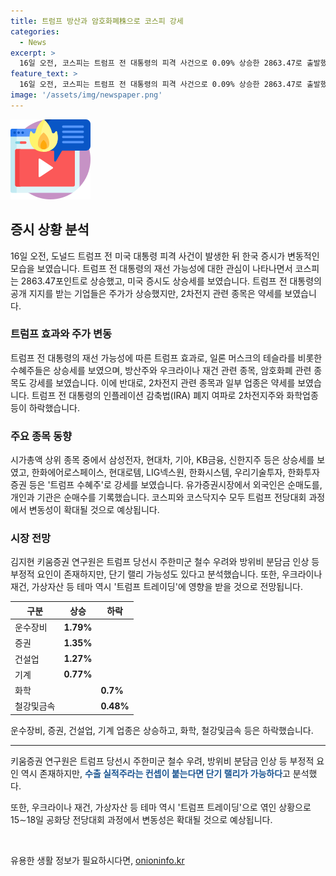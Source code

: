 ```yaml
---
title: 트럼프 방산과 암호화폐株으로 코스피 강세
categories:
  - News
excerpt: >
  16일 오전, 코스피는 트럼프 전 대통령의 피격 사건으로 0.09% 상승한 2863.47로 출발했다. 뉴욕 증시도 상승하며, 트럼프 전 대통령의 재선 가능성으로 수혜주들이 상승했다. 그러나 ‘트럼프 효과’와는 달리 2차전지주와 화학주 등이 약세를 나타내며 시장의 불안이 반영됐다. 같은 시각 코스닥지수는 1.02% 하락한 844.18이다.
feature_text: >
  16일 오전, 코스피는 트럼프 전 대통령의 피격 사건으로 0.09% 상승한 2863.47로 출발했다. 뉴욕 증시도 상승하며, 트럼프 전 대통령의 재선 가능성으로 수혜주들이 상승했다. 그러나 ‘트럼프 효과’와는 달리 2차전지주와 화학주 등이 약세를 나타내며 시장의 불안이 반영됐다. 같은 시각 코스닥지수는 1.02% 하락한 844.18이다.
image: '/assets/img/newspaper.png'
---
```


<p><img src="/assets/img/news.png" alt="rentncar 속보" /></p>

<h2 data-ke-size="size26">증시 상황 분석</h2>

<p data-ke-size="size16">16일 오전, 도널드 트럼프 전 미국 대통령 피격 사건이 발생한 뒤 한국 증시가 변동적인 모습을 보였습니다. 트럼프 전 대통령의 재선 가능성에 대한 관심이 나타나면서 코스피는 2863.47포인트로 상승했고, 미국 증시도 상승세를 보였습니다. 트럼프 전 대통령의 공개 지지를 받는 기업들은 주가가 상승했지만, 2차전지 관련 종목은 약세를 보였습니다.</p>

<h3 data-ke-size="size24">트럼프 효과와 주가 변동</h3>

<p data-ke-size="size16">트럼프 전 대통령의 재선 가능성에 따른 트럼프 효과로, 일론 머스크의 테슬라를 비롯한 수혜주들은 상승세를 보였으며, 방산주와 우크라이나 재건 관련 종목, 암호화폐 관련 종목도 강세를 보였습니다. 이에 반대로, 2차전지 관련 종목과 일부 업종은 약세를 보였습니다. 트럼프 전 대통령의 인플레이션 감축법(IRA) 폐지 여파로 2차전지주와 화학업종 등이 하락했습니다.</p>

<h3 data-ke-size="size24">주요 종목 동향</h3>

<p data-ke-size="size16">시가총액 상위 종목 중에서 삼성전자, 현대차, 기아, KB금융, 신한지주 등은 상승세를 보였고, 한화에어로스페이스, 현대로템, LIG넥스원, 한화시스템, 우리기술투자, 한화투자증권 등은 '트럼프 수혜주'로 강세를 보였습니다. 유가증권시장에서 외국인은 순매도를, 개인과 기관은 순매수를 기록했습니다. 코스피와 코스닥지수 모두 트럼프 전당대회 과정에서 변동성이 확대될 것으로 예상됩니다.</p>

<h3 data-ke-size="size24">시장 전망</h3>

<p data-ke-size="size16">김지현 키움증권 연구원은 트럼프 당선시 주한미군 철수 우려와 방위비 분담금 인상 등 부정적 요인이 존재하지만, 단기 랠리 가능성도 있다고 분석했습니다. 또한, 우크라이나 재건, 가상자산 등 테마 역시 '트럼프 트레이딩'에 영향을 받을 것으로 전망됩니다.</p>

<table>
    <thead>
        <tr>
            <th>구분</th>
            <th>상승</th>
            <th>하락</th>
        </tr>
    </thead>
    <tbody>
        <tr>
            <td>운수장비</td>
            <td><b>1.79%</b></td>
            <td></td>
        </tr>
        <tr>
            <td>증권</td>
            <td><b>1.35%</b></td>
            <td></td>
        </tr>
        <tr>
            <td>건설업</td>
            <td><b>1.27%</b></td>
            <td></td>
        </tr>
        <tr>
            <td>기계</td>
            <td><b>0.77%</b></td>
            <td></td>
        </tr>
        <tr>
            <td>화학</td>
            <td></td>
            <td><b>0.7%</b></td>
        </tr>
        <tr>
            <td>철강및금속</td>
            <td></td>
            <td><b>0.48%</b></td>
        </tr>
    </tbody>
</table>

<p data-ke-size="size16">운수장비, 증권, 건설업, 기계 업종은 상승하고, 화학, 철강및금속 등은 하락했습니다.</p>

<hr>

<p data-ke-size="size16">키움증권 연구원은 트럼프 당선시 주한미군 철수 우려, 방위비 분담금 인상 등 부정적 요인 역시 존재하지만, <b><span style="color: #1a5490;">수출 실적주라는 컨셉이 붙는다면 단기 랠리가 가능하다</span></b>고 분석했다.</p>

<p data-ke-size="size16">또한, 우크라이나 재건, 가상자산 등 테마 역시 '트럼프 트레이딩'으로 엮인 상황으로 15∼18일 공화당 전당대회 과정에서 변동성은 확대될 것으로 예상됩니다.</p>

<p data-ke-size="size16">&nbsp;</p>
유용한 생활 정보가 필요하시다면, <a href="https://onioninfo.kr" rel="dofollow">onioninfo.kr</a>


